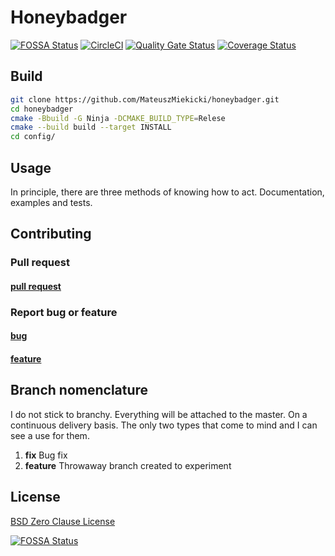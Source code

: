 # Honeybadger

[![FOSSA Status](https://app.fossa.com/api/projects/git%2Bgithub.com%2FMateuszMiekicki%2Focr.svg?type=shield)](https://app.fossa.com/projects/git%2Bgithub.com%2FMateuszMiekicki%2Focr?ref=badge_shield)
[![CircleCI](https://circleci.com/gh/MateuszMiekicki/honeybadger/tree/master.svg?style=svg)](https://circleci.com/gh/MateuszMiekicki/honeybadger/tree/master)
[![Quality Gate Status](https://sonarcloud.io/api/project_badges/measure?project=MateuszMiekicki_honeybadger&metric=alert_status)](https://sonarcloud.io/summary/new_code?id=MateuszMiekicki_honeybadger)
[![Coverage Status](https://coveralls.io/repos/github/MateuszMiekicki/honeybadger/badge.svg)](https://coveralls.io/github/MateuszMiekicki/honeybadger)

## Build

```bash
git clone https://github.com/MateuszMiekicki/honeybadger.git
cd honeybadger
cmake -Bbuild -G Ninja -DCMAKE_BUILD_TYPE=Relese 
cmake --build build --target INSTALL
cd config/
```

## Usage

In principle, there are three methods of knowing how to act. Documentation, examples and tests.

## Contributing

### Pull request

#### [pull request](docs/contributing_template/pull_request.md)

### Report bug or feature

#### [bug](docs/contributing_template/bug.md)

#### [feature](docs/contributing_template/feature.md)

## Branch nomenclature

I do not stick to branchy. Everything will be attached to the master. On a continuous delivery basis. The only two types
that come to mind and I can see a use for them.

1. **fix** Bug fix
2. **feature** Throwaway branch created to experiment

## License

[BSD Zero Clause License](https://choosealicense.com/licenses/0bsd/)

[![FOSSA Status](https://app.fossa.com/api/projects/git%2Bgithub.com%2FMateuszMiekicki%2Focr.svg?type=large)](https://app.fossa.com/projects/git%2Bgithub.com%2FMateuszMiekicki%2Focr?ref=badge_large)
